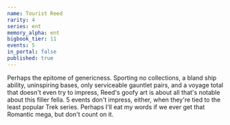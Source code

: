 ```yaml
---
name: Tourist Reed
rarity: 4
series: ent
memory_alpha: ent
bigbook_tier: 11
events: 5
in_portal: false
published: true
---
```


Perhaps the epitome of genericness. Sporting no collections, a bland ship ability, uninspiring bases, only serviceable gauntlet pairs, and a voyage total that doesn't even try to impress, Reed's goofy art is about all that's notable about this filler fella. 5 events don't impress, either, when they're tied to the least popular Trek series. Perhaps I'll eat my words if we ever get that Romantic mega, but don't count on it.
